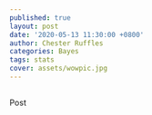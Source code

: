 ```yaml
---
published: true
layout: post
date: '2020-05-13 11:30:00 +0800'
author: Chester Ruffles
categories: Bayes
tags: stats
cover: assets/wowpic.jpg
---
```

##

Post